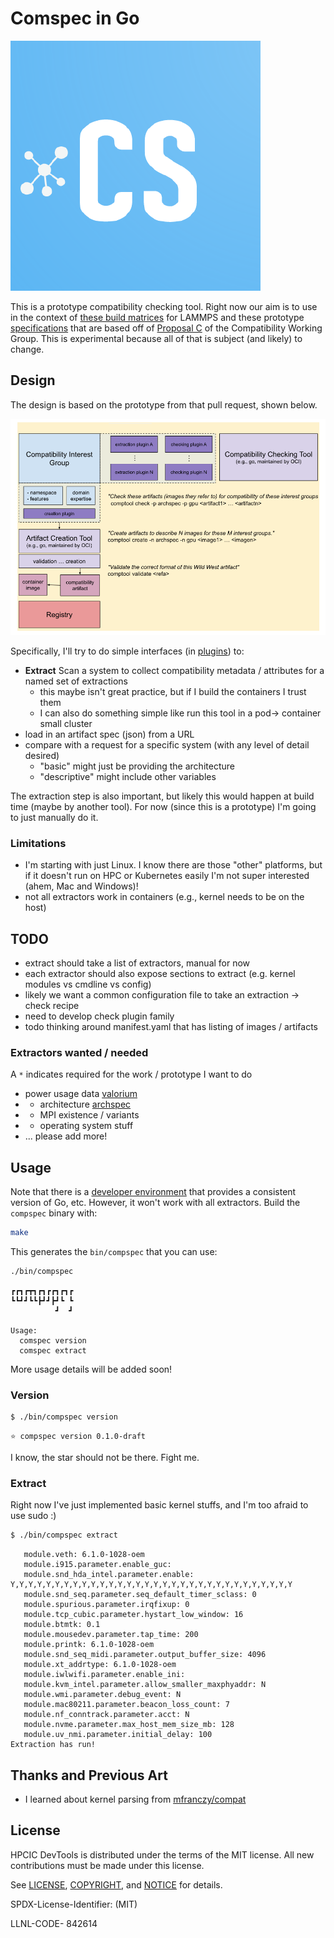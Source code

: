 # Comspec in Go

![img/compspec.png](img/compspec.png)

This is a prototype compatibility checking tool. Right now our aim is to use in the context of
[these build matrices](https://github.com/rse-ops/lammps-matrix) for LAMMPS and these prototype [specifications](https://github.com/supercontainers/compspec) that are based off of [Proposal C](https://github.com/opencontainers/wg-image-compatibility/pull/8) of the Compatibility Working Group. This is experimental because all of that is subject (and likely) to change.

## Design

The design is based on the prototype from that pull request, shown below.

![img/proposal-c-plugin-design.png](img/proposal-c-plugin-design.png)

Specifically, I'll try to do simple interfaces (in [plugins](plugins)) to:

 - **Extract** Scan a system to collect compatibility metadata / attributes for a named set of extractions
   - this maybe isn't great practice, but if I build the containers I trust them
   - I can also do something simple like run this tool in a pod-> container small cluster
 - load in an artifact spec (json) from a URL
 - compare with a request for a specific system (with any level of detail desired)
   - "basic" might just be providing the architecture
   - "descriptive" might include other variables

The extraction step is also important, but likely this would happen at build time (maybe by another tool).
For now (since this is a prototype) I'm going to just manually do it.

### Limitations

 - I'm starting with just Linux. I know there are those "other" platforms, but if it doesn't run on HPC or Kubernetes easily I'm not super interested (ahem, Mac and Windows)!
 - not all extractors work in containers (e.g., kernel needs to be on the host)

## TODO

 - extract should take a list of extractors, manual for now
 - each extractor should also expose sections to extract (e.g. kernel modules vs cmdline vs config)
 - likely we want a common configuration file to take an extraction -> check recipe
 - need to develop check plugin family
 - todo thinking around manifest.yaml that has listing of images / artifacts

### Extractors wanted / needed

A `*` indicates required for the work / prototype I want to do

 - power usage data [valorium](https://ipo.llnl.gov/sites/default/files/2023-08/Final_variorum-rnd-100-award.pdf)
 - * architecture [archspec](https://github.com/archspec)
 - * MPI existence / variants
 - * operating system stuff
 - ... please add more!

## Usage

Note that there is a [developer environment](.devcontainer) that provides a consistent version of Go, etc.
However, it won't work with all extractors. Build the `compspec` binary with:

```bash
make
```

This generates the `bin/compspec` that you can use:

```bash
./bin/compspec
```
```console
┏┏┓┏┳┓┏┓┏┏┓┏┓┏
┗┗┛┛┗┗┣┛┛┣┛┗ ┗
          ┛  ┛    

Usage:
  comspec version
  comspec extract
```

More usage details will be added soon!

### Version

```bash
$ ./bin/compspec version
```
```console
⭐️ compspec version 0.1.0-draft
```

I know, the star should not be there. Fight me.

### Extract

Right now I've just implemented basic kernel stuffs, and I'm too afraid to use sudo :)

```bash
$ ./bin/compspec extract
```
```console
   module.veth: 6.1.0-1028-oem
   module.i915.parameter.enable_guc: 
   module.snd_hda_intel.parameter.enable: Y,Y,Y,Y,Y,Y,Y,Y,Y,Y,Y,Y,Y,Y,Y,Y,Y,Y,Y,Y,Y,Y,Y,Y,Y,Y,Y,Y,Y,Y,Y,Y
   module.snd_seq.parameter.seq_default_timer_sclass: 0
   module.spurious.parameter.irqfixup: 0
   module.tcp_cubic.parameter.hystart_low_window: 16
   module.btmtk: 0.1
   module.mousedev.parameter.tap_time: 200
   module.printk: 6.1.0-1028-oem
   module.snd_seq_midi.parameter.output_buffer_size: 4096
   module.xt_addrtype: 6.1.0-1028-oem
   module.iwlwifi.parameter.enable_ini: 
   module.kvm_intel.parameter.allow_smaller_maxphyaddr: N
   module.wmi.parameter.debug_event: N
   module.mac80211.parameter.beacon_loss_count: 7
   module.nf_conntrack.parameter.acct: N
   module.nvme.parameter.max_host_mem_size_mb: 128
   module.uv_nmi.parameter.initial_delay: 100
Extraction has run!
```

## Thanks and Previous Art

- I learned about kernel parsing from [mfranczy/compat](https://github.com/mfranczy/compat)

## License

HPCIC DevTools is distributed under the terms of the MIT license.
All new contributions must be made under this license.

See [LICENSE](https://github.com/converged-computing/cloud-select/blob/main/LICENSE),
[COPYRIGHT](https://github.com/converged-computing/cloud-select/blob/main/COPYRIGHT), and
[NOTICE](https://github.com/converged-computing/cloud-select/blob/main/NOTICE) for details.

SPDX-License-Identifier: (MIT)

LLNL-CODE- 842614